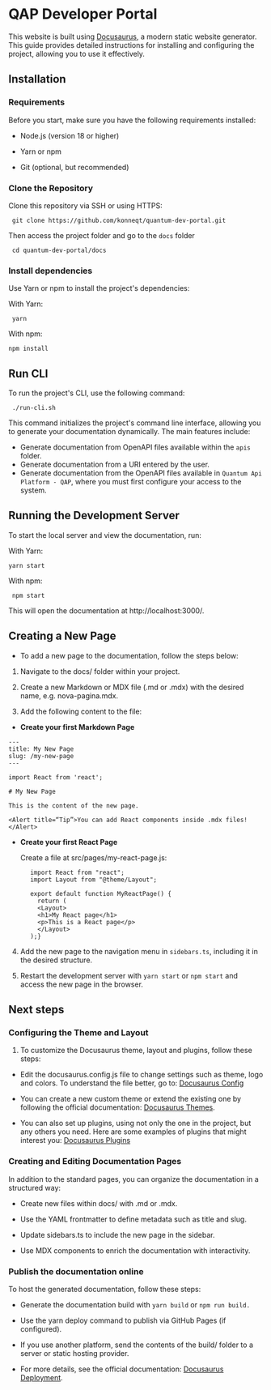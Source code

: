 # QAP Developer Portal

This website is built using [Docusaurus](https://docusaurus.io/), a modern static website generator.
This guide provides detailed instructions for installing and configuring the project, allowing you to use it effectively.

## Installation

### Requirements

Before you start, make sure you have the following requirements installed:

- Node.js (version 18 or higher)

- Yarn or npm

- Git (optional, but recommended)

### Clone the Repository

Clone this repository via SSH or using HTTPS:

```
 git clone https://github.com/konneqt/quantum-dev-portal.git
```

Then access the project folder and go to the `docs` folder

```
 cd quantum-dev-portal/docs
```

### Install dependencies

Use Yarn or npm to install the project's dependencies:

With Yarn:

```
 yarn
```

With npm:

```
npm install
```

## Run CLI

To run the project's CLI, use the following command:


```
 ./run-cli.sh
```

This command initializes the project's command line interface, allowing you to generate your documentation dynamically. The main features include:
- Generate documentation from OpenAPI files available within the `apis` folder.
- Generate documentation from a URI entered by the user.
- Generate documentation from the OpenAPI files available in `Quantum Api Platform - QAP`, where you must first configure your access to the system.

## Running the Development Server

To start the local server and view the documentation, run:

With Yarn:

```
yarn start
```

With npm:

```
 npm start
```

This will open the documentation at http://localhost:3000/.

## Creating a New Page

- To add a new page to the documentation, follow the steps below:

1. Navigate to the docs/ folder within your project.

2. Create a new Markdown or MDX file (.md or .mdx) with the desired name, e.g. nova-pagina.mdx.

3. Add the following content to the file:


- **Create your first Markdown Page**

```
---
title: My New Page
slug: /my-new-page
---

import React from 'react';

# My New Page

This is the content of the new page.

<Alert title=“Tip”>You can add React components inside .mdx files!</Alert>
```

- **Create your first React Page**

    Create a file at src/pages/my-react-page.js:

```
      import React from "react";
      import Layout from "@theme/Layout";

      export default function MyReactPage() {
        return (
        <Layout>
        <h1>My React page</h1>
        <p>This is a React page</p>
        </Layout>
      );}
```

4. Add the new page to the navigation menu in `sidebars.ts`, including it in the desired structure.

5. Restart the development server with `yarn start` or `npm start` and access the new page in the browser.

## Next steps

### Configuring the Theme and Layout

1. To customize the Docusaurus theme, layout and plugins, follow these steps:

- Edit the docusaurus.config.js file to change settings such as theme, logo and colors. To understand the file better, go to: [Docusaurus Config](https://docusaurus.io/docs/api/docusaurus-config)

- You can create a new custom theme or extend the existing one by following the official documentation: [Docusaurus Themes](https://docusaurus.io/docs/api/themes).

- You can also set up plugins, using not only the one in the project, but any others you need. Here are some examples of plugins that might interest you: [Docusaurus Plugins](https://docusaurus.community/plugindirectory/)

### Creating and Editing Documentation Pages

In addition to the standard pages, you can organize the documentation in a structured way:

- Create new files within docs/ with .md or .mdx.

- Use the YAML frontmatter to define metadata such as title and slug.

- Update sidebars.ts to include the new page in the sidebar.

- Use MDX components to enrich the documentation with interactivity.

### Publish the documentation online

To host the generated documentation, follow these steps:

- Generate the documentation build with `yarn build` or `npm run build.`

- Use the yarn deploy command to publish via GitHub Pages (if configured).

- If you use another platform, send the contents of the build/ folder to a server or static hosting provider.

- For more details, see the official documentation: [Docusaurus Deployment](https://docusaurus.io/docs/deployment).
